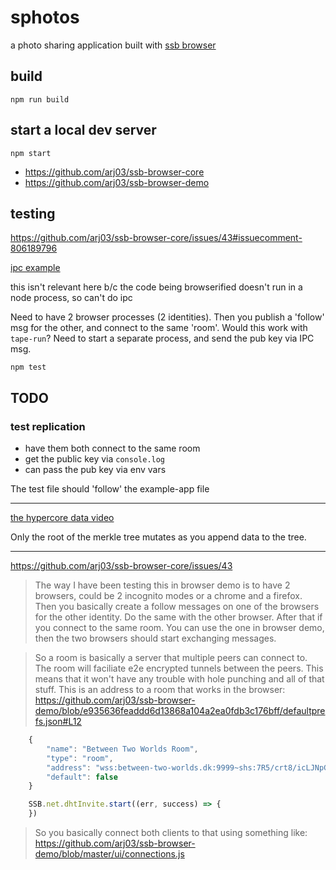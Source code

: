 # sphotos
a photo sharing application built with [ssb browser](https://github.com/arj03/ssb-browser-core)

## build
```
npm run build
```

## start a local dev server
```
npm start
```

* https://github.com/arj03/ssb-browser-core
* https://github.com/arj03/ssb-browser-demo


## testing
https://github.com/arj03/ssb-browser-core/issues/43#issuecomment-806189796

[ipc example](https://gist.github.com/ndelangen/3b2b981a4795e51ef4f8cf583764eb8a)

this isn't relevant here b/c the code being browserified doesn't run in a node process, so can't do ipc

Need to have 2 browser processes (2 identities). Then you publish a 'follow' msg for the other, and connect to the same 'room'. Would this work with `tape-run`? Need to start a separate process, and send the pub key via IPC msg.

```
npm test
```

## TODO
### test replication
* have them both connect to the same room
* get the public key via `console.log`
* can pass the pub key via env vars

The test file should 'follow' the example-app file

-------------------------------------------

[the hypercore data video](https://hypercore-protocol.org/protocol/)

Only the root of the merkle tree mutates as you append data to the tree.

-------------------------------------
https://github.com/arj03/ssb-browser-core/issues/43


> The way I have been testing this in browser demo is to have 2 browsers, could be 2 incognito modes or a chrome and a firefox. Then you basically create a follow messages on one of the browsers for the other identity. Do the same with the other browser. After that if you connect to the same room. You can use the one in browser demo, then the two browsers should start exchanging messages.

> So a room is basically a server that multiple peers can connect to. The room will faciliate e2e encrypted tunnels between the peers. This means that it won't have any trouble with hole punching and all of that stuff. This is an address to a room that works in the browser: https://github.com/arj03/ssb-browser-demo/blob/e935636feaddd6d13868a104a2ea0fdb3c176bff/defaultprefs.json#L12

```js
    {
        "name": "Between Two Worlds Room",
        "type": "room",
        "address": "wss:between-two-worlds.dk:9999~shs:7R5/crt8/icLJNpGwP2D7Oqz2WUd7ObCIinFKVR6kNY=",
        "default": false
    }
```

```js
    SSB.net.dhtInvite.start((err, success) => {
    })
```

> So you basically connect both clients to that using something like: https://github.com/arj03/ssb-browser-demo/blob/master/ui/connections.js


